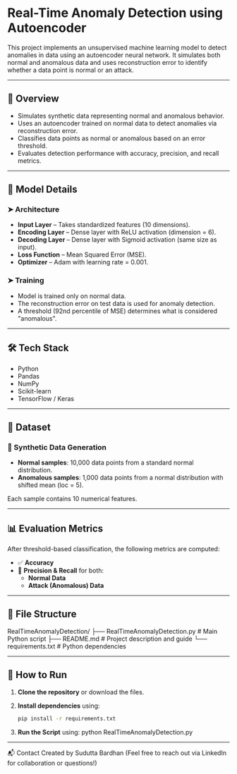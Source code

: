 # Real-Time Anomaly Detection using Autoencoder

This project implements an unsupervised machine learning model to detect anomalies in data using an autoencoder neural network. It simulates both normal and anomalous data and uses reconstruction error to identify whether a data point is normal or an attack.

---

## 📌 Overview

- Simulates synthetic data representing normal and anomalous behavior.
- Uses an autoencoder trained on normal data to detect anomalies via reconstruction error.
- Classifies data points as normal or anomalous based on an error threshold.
- Evaluates detection performance with accuracy, precision, and recall metrics.

---

## 🧠 Model Details

### ➤ Architecture

- **Input Layer** – Takes standardized features (10 dimensions).
- **Encoding Layer** – Dense layer with ReLU activation (dimension = 6).
- **Decoding Layer** – Dense layer with Sigmoid activation (same size as input).
- **Loss Function** – Mean Squared Error (MSE).
- **Optimizer** – Adam with learning rate = 0.001.

### ➤ Training

- Model is trained only on normal data.
- The reconstruction error on test data is used for anomaly detection.
- A threshold (92nd percentile of MSE) determines what is considered "anomalous".

---

## 🛠️ Tech Stack
- Python
- Pandas
- NumPy
- Scikit-learn
- TensorFlow / Keras

---

## 🧪 Dataset

### 🔹 Synthetic Data Generation

- **Normal samples**: 10,000 data points from a standard normal distribution.
- **Anomalous samples**: 1,000 data points from a normal distribution with shifted mean (loc = 5).

Each sample contains 10 numerical features.

---

## 📊 Evaluation Metrics

After threshold-based classification, the following metrics are computed:

- ✅ **Accuracy**
- 🎯 **Precision & Recall** for both:
  - **Normal Data**
  - **Attack (Anomalous) Data**

---

## 📁 File Structure

RealTimeAnomalyDetection/
├── RealTimeAnomalyDetection.py # Main Python script
├── README.md # Project description and guide
└── requirements.txt # Python dependencies

---

## 🚀 How to Run

1. **Clone the repository** or download the files.
2. **Install dependencies** using:

   ```bash
   pip install -r requirements.txt
3. **Run the Script** using:
   python RealTimeAnomalyDetection.py

---

📬 Contact
Created by Sudutta Bardhan
(Feel free to reach out via LinkedIn for collaboration or questions!)

